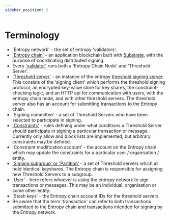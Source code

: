 ```yaml
---
sidebar_position: 2
---
```


# Terminology

- 'Entropy network' - the set of entropy 'validators'. 
- ['Entropy chain'](Validators#the-entropy-chain-src-api) - an application blockchain built with [Substrate](https://substrate.io), with the purpose of coordinating distributed signing.
- Every ['validator'](Validators) runs both a 'Entropy Chain Node' and 'Threshold Server'.
- ['Threshold server'](Validators#the-threshold-server-src-api) - an instance of the entropy [threshold signing server](https://github.com/entropyxyz/entropy-core/tree/master/crypto/server). This consists of the 'signing client' which performs the threshold signing protocol, an encrypted key-value store for key shares, the constraint-checking logic, and an HTTP api for communication with users, with the entropy chain node, and with other threshold servers. The threshold server also has an account for submitting transactions to the Entropy chain. 
- 'Signing committee' - a set of Threshold Servers who have been selected to participate in signing.
- ['Constraints'](Constraints) - rules defining under what conditions a Threshold Server should participate in signing a particular transaction or message. Currently only allow and block lists are implemented, but arbitrary constraints may be defined.
- 'Constraint modification account' - the account on the Entropy chain which may update the constraints for a particular user / organisation / entity.
- ['Signing subgroup' or 'Partition'](SigningGroupSelection) - a set of Threshold servers which all hold identical keyshares. The Entropy chain is responsible for assigning new Threshold Servers to a subgroup.
- 'User' - here refers whoever is using the entropy network to sign transactions or messages. This may be an individual, organisation or some other entity.
- 'Stash keys' - the Entropy chain account IDs for the threshold servers.
- Be aware that the term 'transaction' can refer to both transactions submitted to the Entropy chain and transactions intended for signing by the Entropy network.
